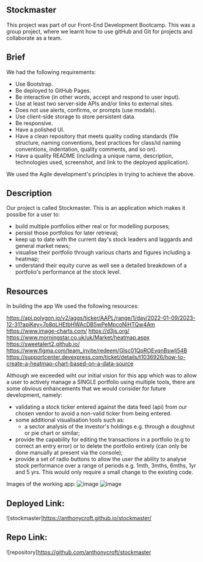 ## Stockmaster
This project was part of our Front-End Development Bootcamp. 
This was a group project, where we learnt how to use gitHub and Git for projects and collaborate as a team. 

## Brief
We had the following requirements:

- Use Bootstrap.
- Be deployed to GitHub Pages.
- Be interactive (in other words, accept and respond to user input).
- Use at least two server-side APIs and/or links to external sites.
- Does not use alerts, confirms, or prompts (use modals).
- Use client-side storage to store persistent data.
- Be responsive.
- Have a polished UI.
- Have a clean repository that meets quality coding standards (file structure, naming conventions, best practices for class/id naming conventions, indentation, quality comments, and so on).
- Have a quality README (including a unique name, description, technologies used, screenshot, and link to the deployed application).

We used the Agile development's principles in trying to achieve the above. 

## Description
Our project is called Stockmaster. This is an application which makes it possibe for a user to:

- build multiple portfolios either real or for modelling purposes;
- persist those portfolios for later retrieval;
- keep up to date with the current day's stock leaders and laggards and general market news;
- visualise their portfolio through various charts and figures including a heatmap;
- understand their equity curve as well see a detailed breakdown of a portfolio's performance at the stock level.


## Resources
In building the app We used the following resources:

https://api.polygon.io/v2/aggs/ticker/AAPL/range/1/day/2022-01-09/2023-12-31?apiKey=7p8pLHEtbHWAcDB5wPeMpcoNiHTQw4Am
https://www.image-charts.com/
https://d3js.org/
https://www.morningstar.co.uk/uk/Market/heatmap.aspx
https://sweetalert2.github.io/
https://www.figma.com/team_invite/redeem/GIsc01QpROEvqnBswlj54B
https://supportcenter.devexpress.com/ticket/details/t1036926/how-to-create-a-heatmap-chart-based-on-a-data-source

Although we exceeded wiht our initial vision for this app which was to allow a user to actively manage a SINGLE portfolio using multiple tools, there are some obvious enhancements that we would consider for future development, namely:

- validating a stock ticker entered against the data feed (api) from our chosen vendor to avoid a non-valid ticker from being entered.
- some additional visualisation tools such as:
    - a sector analysis of the investor's holdings e.g. through a doughnut or pie chart or similar;
- provide the capability for editing the transactions in a portfolio (e.g to correct an entry error) or to delete the portfolio entirely (can only be done manually at present via the console);
- provide a set of radio buttons to allow the user the ability to analyse stock performance over a range of periods e.g. 1mth, 3mths, 6mths, 1yr and 5 yrs. This would only require a small change to the existing code.

Images of the working app:
![image](https://user-images.githubusercontent.com/21089692/219475235-3d474e30-501b-4f7b-ba62-d7180692eab1.png)
![image](https://user-images.githubusercontent.com/21089692/219475292-58a8852a-bffe-42e6-9790-778fa3ceb62b.png)


## Deployed Link:

![stockmaster]https://anthonycroft.github.io/stockmaster/

## Repo Link:

![repository]https://github.com/anthonycroft/stockmaster
